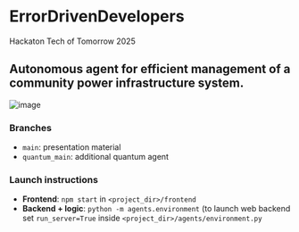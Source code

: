 # ErrorDrivenDevelopers
Hackaton Tech of Tomorrow 2025

## Autonomous agent for efficient management of a community power infrastructure system.
![image](https://github.com/user-attachments/assets/d43eca03-ff99-44d0-8ab1-9eab6f8b1800)


### Branches
- `main`: presentation material
- `quantum_main`: additional quantum agent


### Launch instructions
- **Frontend**: `npm start` in `<project_dir>/frontend`
- **Backend + logic**: `python -m agents.environment` (to launch web backend set `run_server=True` inside `<project_dir>/agents/environment.py`
